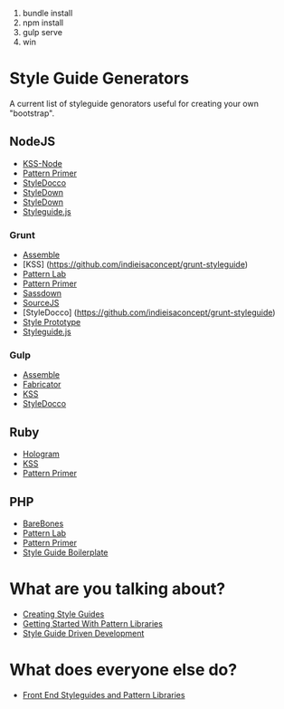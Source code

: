 1. bundle install
1. npm install
2. gulp serve
3. win

# Style Guide Generators

A current list of styleguide genorators useful for creating your own "bootstrap".

## NodeJS
- [KSS-Node](http://hughsk.io/kss-node/)
- [Pattern Primer](https://github.com/codetwizzle/Pattern-Primer-on-Node)
- [StyleDocco](https://github.com/jacobrask/styledocco)
- [StyleDown](https://github.com/rstacruz/styledown)
- [StyleDown](https://github.com/rstacruz/styledown)
- [Styleguide.js](https://github.com/eightmedia/styleguide.js)

### Grunt
- [Assemble](http://assemble.io/)
- [KSS] (https://github.com/indieisaconcept/grunt-styleguide)
- [Pattern Lab](https://github.com/pattern-lab/patternlab-node)
- [Pattern Primer](https://github.com/asciidisco/grunt-patternprimer)
- [Sassdown](https://github.com/nopr/sassdown)
- [SourceJS](http://sourcejs.com/)
- [StyleDocco] (https://github.com/indieisaconcept/grunt-styleguide)
- [Style Prototype](https://github.com/team-sass/generator-style-prototype)
- [Styleguide.js](https://github.com/eightmedia/grunt-styleguidejs)

### Gulp
- [Assemble](https://github.com/assemble/gulp-assemble)
- [Fabricator](http://resource.github.io/fabricator/)
- [KSS](https://github.com/PhilJ/gulp-kss)
- [StyleDocco](https://github.com/konitter/gulp-styledocco)

## Ruby
- [Hologram](http://trulia.github.io/hologram/)
- [KSS](http://warpspire.com/kss/styleguides/)
- [Pattern Primer](https://github.com/micdijkstra/Pattern-Primer-Ruby)

## PHP
- [BareBones](http://barebones.paulrobertlloyd.com/)
- [Pattern Lab](http://patternlab.io/)
- [Pattern Primer](https://github.com/adactio/Pattern-Primer)
- [Style Guide Boilerplate](http://bjankord.github.io/Style-Guide-Boilerplate/)


# What are you talking about?
- [Creating Style Guides](http://alistapart.com/article/creating-style-guides)
- [Getting Started With Pattern Libraries](http://alistapart.com/blog/post/getting-started-with-pattern-libraries)
- [Style Guide Driven Development](http://www.stubbornella.org/content/2014/04/09/style-guide-driven-development)

# What does everyone else do?
- [Front End Styleguides and Pattern Libraries](https://gimmebar.com/collection/4ecd439c2f0aaad734000022/front-end-styleguides)

